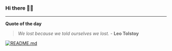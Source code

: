 ### Hi there 👋🏻


---

**Quote of the day**

> *We lost because we told ourselves we lost.* - **Leo Tolstoy** 

[![README.md](https://github.com/marcolovazzano/marcolovazzano/actions/workflows/readme.yml/badge.svg?branch=main)](https://github.com/marcolovazzano/marcolovazzano/actions/workflows/readme.yml)
